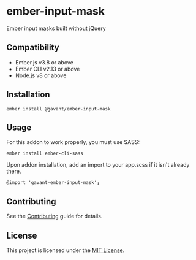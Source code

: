 # ember-input-mask

Ember input masks built without jQuery

## Compatibility

-   Ember.js v3.8 or above
-   Ember CLI v2.13 or above
-   Node.js v8 or above

## Installation

```
ember install @gavant/ember-input-mask
```

## Usage

For this addon to work properly, you must use SASS:

```
ember install ember-cli-sass
```

Upon addon installation, add an import to your app.scss if it isn't already there.

```
@import 'gavant-ember-input-mask';
```

## Contributing

See the [Contributing](CONTRIBUTING.md) guide for details.

## License

This project is licensed under the [MIT License](LICENSE.md).
